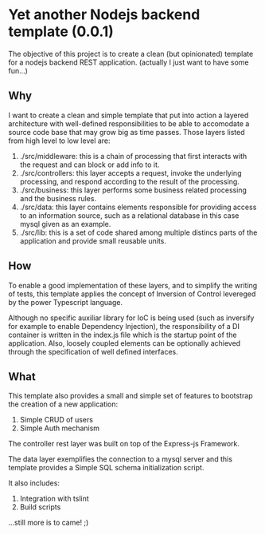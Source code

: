 # Yet another Nodejs backend template (0.0.1)

The objective of this project is to create a clean (but opinionated) template for a nodejs backend REST application. (actually I just want to have some fun...)

## Why
I want to create a clean and simple template that put into action a layered architecture with well-defined responsibilities to be able to accomodate a source code base that may grow big as time passes. Those layers listed from high level to low level are:

1. ./src/middleware: this is a chain of processing that first interacts with the request and can block or add info to it.
2. ./src/controllers: this layer accepts a request, invoke the underlying processing, and respond according to the result of the processing.
3. ./src/business: this layer performs some business related processing and the business rules. 
4. ./src/data: this layer contains elements responsible for providing access to an information source, such as a relational database in this case mysql given as an example.
5. ./src/lib: this is a set of code shared among multiple distincs parts of the application and provide small reusable units.

## How
To enable a good implementation of these layers, and to simplify the writing of tests, this template applies the concept of Inversion of Control levereged by the power Typescript language.

Although no specific auxiliar library for IoC is being used (such as inversify for example to enable Dependency Injection), the responsibility of a DI container is written in the index.js file which is the startup point of the application. Also, loosely coupled elements can be optionally achieved through the specification of well defined interfaces.

## What

This template also provides a small and simple set of features to bootstrap the creation of a new application:

1. Simple CRUD of users
2. Simple Auth mechanism

The controller rest layer was built on top of the Express-js Framework.

The data layer exemplifies the connection to a mysql server and this template provides a Simple SQL schema initialization script.

It also includes:

1. Integration with tslint
2. Build scripts

...still more is to came! ;)
